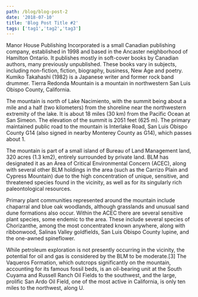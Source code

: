 ```yaml
---
path: /blog/blog-post-2
date: '2018-07-10'
title: 'Blog Post Title #2'
tags: ['tag1','tag2','tag3']
---
```

Manor House Publishing Incorporated is a small Canadian publishing company, established in 1998 and based in the Ancaster neighborhood of Hamilton Ontario. It publishes mostly in soft-cover books by Canadian authors, many previously unpublished. These books vary in subjects, including non-fiction, fiction, biography, business, New Age and poetry. Kumiko Takahashi (1982) is a Japanese writer and former rock band drummer. Tierra Redonda Mountain is a mountain in northwestern San Luis Obispo County, California.



The mountain is north of Lake Nacimiento, with the summit being about a mile and a half (two kilometers) from the shoreline near the northwestern extremity of the lake. It is about 18 miles (30 km) from the Pacific Ocean at San Simeon. The elevation of the summit is 2051 feet (625 m). The primary maintained public road to the mountain is Interlake Road, San Luis Obispo County G14 (also signed in nearby Monterey County as G14), which passes about 1.



The mountain is part of a small island of Bureau of Land Management land, 320 acres (1.3 km2), entirely surrounded by private land. BLM has designated it as an Area of Critical Environmental Concern (ACEC), along with several other BLM holdings in the area (such as the Carrizo Plain and Cypress Mountain) due to the high concentration of unique, sensitive, and threatened species found in the vicinity, as well as for its singularly rich paleontological resources.



Primary plant communities represented around the mountain include chaparral and blue oak woodlands, although grasslands and unusual sand dune formations also occur. Within the ACEC there are several sensitive plant species, some endemic to the area. These include several species of Chorizanthe, among the most concentrated known anywhere, along with ribbonwood, Salinas Valley goldfields, San Luis Obispo County lupine, and the one-awned spineflower.



While petroleum exploration is not presently occurring in the vicinity, the potential for oil and gas is considered by the BLM to be moderate.\[3] The Vaqueros Formation, which outcrops significantly on the mountain, accounting for its famous fossil beds, is an oil-bearing unit at the South Cuyama and Russell Ranch Oil Fields to the southwest, and the large, prolific San Ardo Oil Field, one of the most active in California, is only ten miles to the northwest, along U.
